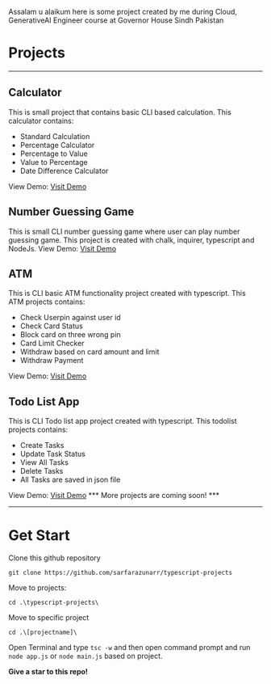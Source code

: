 Assalam u alaikum here is some project created by me during Cloud, GenerativeAI Engineer course at Governor House Sindh Pakistan

# Projects
<hr />

## Calculator
This is small project that contains basic CLI based calculation. This calculator contains:
<ul>
<li> Standard Calculation</li>
<li> Percentage Calculator</li>
<li> Percentage to Value</li>
<li> Value to Percentage</li>
<li> Date Difference Calculator</li>
</ul>

View Demo: [Visit Demo](https://www.linkedin.com/posts/sarfarazunar_typescript-governorsindh-projects-activity-7171425532675309570-v6po?utm_source=share&utm_medium=member_desktop)

## Number Guessing Game
This is small CLI number guessing game where user can play number guessing game. This project is created with chalk, inquirer, typescript and NodeJs.
View Demo: [Visit Demo](https://www.linkedin.com/posts/sarfarazunar_assalam-u-alaikum-friends-here-is-project-activity-7172490064566988800-MVJi)

## ATM
This is CLI basic ATM functionality project created with typescript. This ATM projects contains:
<ul>
<li> Check Userpin against user id</li>
<li> Check Card Status</li>
<li> Block card on three wrong pin</li>
<li> Card Limit Checker</li>
<li> Withdraw based on card amount and limit</li>
<li> Withdraw Payment</li>
</ul>

View Demo: [Visit Demo](https://www.linkedin.com/posts/sarfarazunar_kamrantissori-governorit-course-activity-7172785933803503616-vw2S)

## Todo List App
This is CLI Todo list app project created with typescript. This todolist projects contains:
<ul>
<li> Create Tasks</li>
<li> Update Task Status</li>
<li> View All Tasks</li>
<li> Delete Tasks</li>
<li> All Tasks are saved in json file</li>
</ul>

View Demo: [Visit Demo](https://www.linkedin.com/posts/sarfarazunar_projects-governorinitiative-awamigovernorkamrantessori-activity-7174356739754999808-kt6U)
 *** More projects are coming soon! ***
 <hr />
 
# Get Start
Clone this github repository
```
git clone https://github.com/sarfarazunarr/typescript-projects
```
Move to projects:
```
cd .\typescript-projects\
```
Move to specific project
```
cd .\[projectname]\
```
Open Terminal and type `tsc -w` and then open command prompt and run `node app.js` or `node main.js` based on project. 

**Give a star to this repo!**

